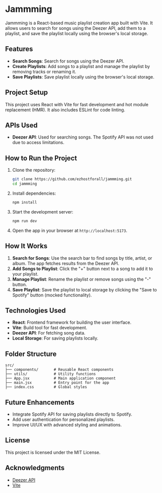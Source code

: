 # Jammming

Jammming is a React-based music playlist creation app built with Vite. It allows users to search for songs using the Deezer API, add them to a playlist, and save the playlist locally using the browser's local storage.

## Features

- **Search Songs**: Search for songs using the Deezer API.
- **Create Playlists**: Add songs to a playlist and manage the playlist by removing tracks or renaming it.
- **Save Playlists**: Save playlist locally using the browser's local storage.

## Project Setup

This project uses React with Vite for fast development and hot module replacement (HMR). It also includes ESLint for code linting.

## APIs Used

- **Deezer API**: Used for searching songs. The Spotify API was not used due to access limitations.

## How to Run the Project

1. Clone the repository:
    ```bash
    git clone https://github.com/ezhostforall/jammming.git
    cd jammming
    ```

2. Install dependencies:
    ```bash
    npm install
    ```

3. Start the development server:
    ```bash
    npm run dev
    ```

4. Open the app in your browser at `http://localhost:5173`.

## How It Works

1. **Search for Songs**: Use the search bar to find songs by title, artist, or album. The app fetches results from the Deezer API.
2. **Add Songs to Playlist**: Click the "+" button next to a song to add it to your playlist.
3. **Manage Playlist**: Rename the playlist or remove songs using the "-" button.
4. **Save Playlist**: Save the playlist to local storage by clicking the "Save to Spotify" button (mocked functionality).

## Technologies Used

- **React**: Frontend framework for building the user interface.
- **Vite**: Build tool for fast development.
- **Deezer API**: For fetching song data.
- **Local Storage**: For saving playlists locally.

## Folder Structure

```
src/
├── components/       # Reusable React components
├── utils/            # Utility functions
├── App.jsx           # Main application component
├── main.jsx          # Entry point for the app
├── index.css         # Global styles
```

## Future Enhancements

- Integrate Spotify API for saving playlists directly to Spotify.
- Add user authentication for personalized playlists.
- Improve UI/UX with advanced styling and animations.

## License

This project is licensed under the MIT License.

## Acknowledgments

- [Deezer API](https://developers.deezer.com/api)
- [Vite](https://vitejs.dev/)
